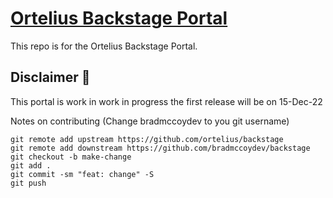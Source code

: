 # [Ortelius Backstage Portal](https://backstage.ortelius.io)

This repo is for the Ortelius Backstage Portal.

## Disclaimer 🚧

This portal is work in work in progress the first release will be on 15-Dec-22

Notes on contributing
(Change bradmccoydev to you git username)
```
git remote add upstream https://github.com/ortelius/backstage
git remote add downstream https://github.com/bradmccoydev/backstage
git checkout -b make-change
git add .
git commit -sm "feat: change" -S
git push
```
